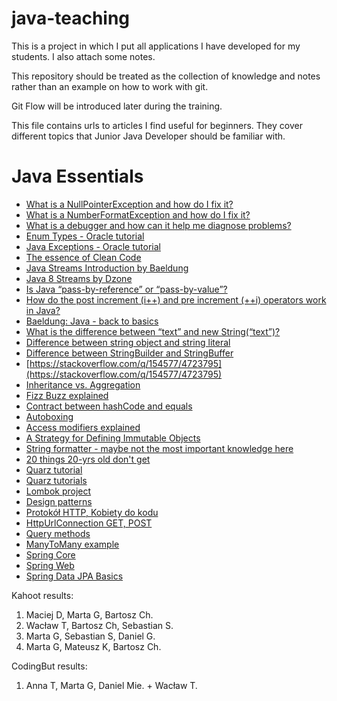 # java-teaching
This is a project in which I put all applications I have developed for my students. I also attach some notes.

This repository should be treated as the collection of knowledge and notes rather than an example on how to work with git.

Git Flow will be introduced later during the training.

This file contains urls to articles I find useful for beginners. They cover different topics that Junior Java Developer should be familiar with.

# Java Essentials
* [What is a NullPointerException and how do I fix it?](https://stackoverflow.com/q/218384/4723795)
* [What is a NumberFormatException and how do I fix it?](https://stackoverflow.com/q/39849984/4723795)
* [What is a debugger and how can it help me diagnose problems?](https://stackoverflow.com/q/25385173/4723795)
* [Enum Types - Oracle tutorial](https://docs.oracle.com/javase/tutorial/java/javaOO/enum.html)
* [Java Exceptions - Oracle tutorial](https://docs.oracle.com/javase/tutorial/essential/exceptions/)
* [The essence of Clean Code](http://www.inf.fu-berlin.de/inst/ag-se/teaching/K-CCD-2014/Clean-Code-summary.pdf)
* [Java Streams Introduction by Baeldung](http://www.baeldung.com/java-8-streams-introduction)
* [Java 8 Streams by Dzone](https://dzone.com/articles/an-introduction-to-functional-programming-in-java)
* [Is Java “pass-by-reference” or “pass-by-value”?](https://stackoverflow.com/q/40480/4723795)
* [How do the post increment (i++) and pre increment (++i) operators work in Java?](https://stackoverflow.com/questions/2371118/how-do-the-post-increment-i-and-pre-increment-i-operators-work-in-java)
* [Baeldung: Java - back to basics](http://www.baeldung.com/java-tutorial)
* [What is the difference between “text” and new String(“text”)?](https://stackoverflow.com/q/3052442/4723795)
* [Difference between string object and string literal](https://stackoverflow.com/questions/3297867/difference-between-string-object-and-string-literal)
* [Difference between StringBuilder and StringBuffer](https://stackoverflow.com/q/355089/4723795)
* [https://stackoverflow.com/q/154577/4723795](https://stackoverflow.com/q/154577/4723795)
* [Inheritance vs. Aggregation](https://stackoverflow.com/q/269496/4723795)
* [Fizz Buzz explained](http://wiki.c2.com/?FizzBuzzTest)
* [Contract between hashCode and equals](https://stackoverflow.com/q/17027777/4723795)
* [Autoboxing](https://stackoverflow.com/q/27647407/4723795)
* [Access modifiers explained](https://stackoverflow.com/q/215497/4723795)
* [A Strategy for Defining Immutable Objects](https://docs.oracle.com/javase/tutorial/essential/concurrency/imstrat.html)
* [String formatter - maybe not the most important knowledge here](https://docs.oracle.com/javase/7/docs/api/java/util/Formatter.html#syntax)
* [20 things 20-yrs old don't get](https://www.forbes.com/sites/jasonnazar/2013/07/23/20-things-20-year-olds-dont-get/#23577afe726d)
* [Quarz tutorial](https://www.mkyong.com/java/quartz-2-scheduler-tutorial/)
* [Quarz tutorials](https://www.mkyong.com/tutorials/quartz-scheduler-tutorial/)
* [Lombok project](https://projectlombok.org/)
* [Design patterns](https://en.wikipedia.org/wiki/Design_Patterns)
* [Protokół HTTP, Kobiety do kodu](http://kobietydokodu.pl/niezbednik-juniora-protokol-http/)
* [HttpUrlConnection GET, POST](https://www.mkyong.com/java/how-to-send-http-request-getpost-in-java/)
* [Query methods](https://docs.spring.io/spring-data/jpa/docs/1.4.3.RELEASE/reference/html/jpa.repositories.html)
* [ManyToMany example](https://www.mkyong.com/hibernate/hibernate-many-to-many-relationship-example-annotation/)
* [Spring Core](https://howtotrainyourjava.com/2017/02/23/spring-core-basics/)
* [Spring Web](https://howtotrainyourjava.com/2017/03/09/spring-web-basics/)
* [Spring Data JPA Basics](https://howtotrainyourjava.com/2017/03/16/spring-data-jpa-basics/)

Kahoot results:

1. Maciej D, Marta G, Bartosz Ch.
2. Wacław T, Bartosz Ch, Sebastian S.
3. Marta G, Sebastian S, Daniel G.
4. Marta G, Mateusz K, Bartosz Ch.

CodingBut results:
1. Anna T, Marta G, Daniel Mie. + Wacław T.
